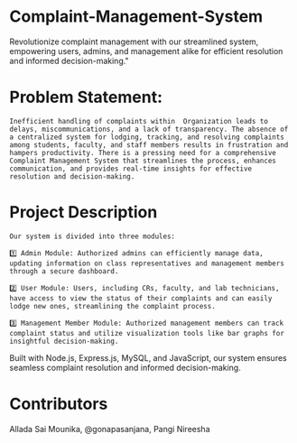 # Complaint-Management-System
Revolutionize complaint management with our streamlined system, empowering users, admins, and management alike for efficient resolution and informed decision-making."
# Problem Statement:
    Inefficient handling of complaints within  Organization leads to delays, miscommunications, and a lack of transparency. The absence of a centralized system for lodging, tracking, and resolving complaints among students, faculty, and staff members results in frustration and hampers productivity. There is a pressing need for a comprehensive Complaint Management System that streamlines the process, enhances communication, and provides real-time insights for effective resolution and decision-making.

# Project Description
    Our system is divided into three modules:
    
    1️⃣ Admin Module: Authorized admins can efficiently manage data, updating information on class representatives and management members through a secure dashboard.
    
    2️⃣ User Module: Users, including CRs, faculty, and lab technicians, have access to view the status of their complaints and can easily lodge new ones, streamlining the complaint process.
    
    3️⃣ Management Member Module: Authorized management members can track complaint status and utilize visualization tools like bar graphs for insightful decision-making.
    
Built with Node.js, Express.js, MySQL, and JavaScript, our system ensures seamless complaint resolution and informed decision-making.
 # Contributors
Allada Sai Mounika,
@gonapasanjana,
Pangi Nireesha
